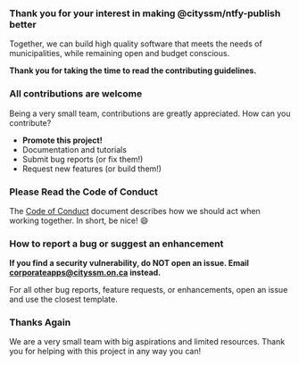 ### Thank you for your interest in making @cityssm/ntfy-publish better

Together, we can build high quality software that meets the needs of municipalities,
while remaining open and budget conscious.

**Thank you for taking the time to read the contributing guidelines.**

### All contributions are welcome

Being a very small team, contributions are greatly appreciated. How can you contribute?

- **Promote this project!**
- Documentation and tutorials
- Submit bug reports (or fix them!)
- Request new features (or build them!)

### Please Read the Code of Conduct

The [Code of Conduct](CODE_OF_CONDUCT.md) document describes how we should act when working together.
In short, be nice! :smile:

### How to report a bug or suggest an enhancement

**If you find a security vulnerability, do NOT open an issue. Email
corporateapps@cityssm.on.ca instead.**

For all other bug reports, feature requests, or enhancements,
open an issue and use the closest template.

### Thanks Again

We are a very small team with big aspirations and limited resources.
Thank you for helping with this project in any way you can!
